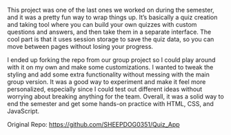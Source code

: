 This project was one of the last ones we worked on during the semester, and it was a pretty fun way to wrap things up. It’s basically a quiz creation and taking tool where you can build your own quizzes with custom questions and answers, and then take them in a separate interface. The cool part is that it uses session storage to save the quiz data, so you can move between pages without losing your progress.

I ended up forking the repo from our group project so I could play around with it on my own and make some customizations. I wanted to tweak the styling and add some extra functionality without messing with the main group version. It was a good way to experiment and make it feel more personalized, especially since I could test out different ideas without worrying about breaking anything for the team. Overall, it was a solid way to end the semester and get some hands-on practice with HTML, CSS, and JavaScript.

Original Repo: https://github.com/SHEEPDOG0351/Quiz_App
